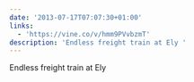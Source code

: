 ```yaml
---
date: '2013-07-17T07:07:30+01:00'
links:
  - 'https://vine.co/v/hmm9PVvbzmT'
description: 'Endless freight train at Ely '
---
```

Endless freight train at Ely 

